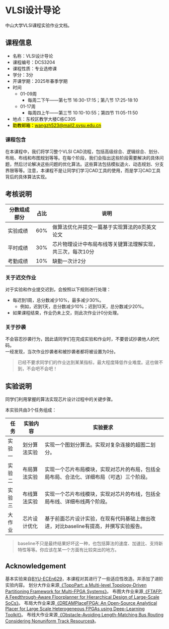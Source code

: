 # VLSI设计导论

中山大学VLSI课程实验作业文档。

## 课程信息
* 名称：VLSI设计导论
* 课程编号：DCS3204
* 课程性质：专业选修课
* 学分：3分
* 开课学期：2025年春季学期
* 时间
  * 01-09周
    * 每周二下午——第七节 16:30-17:15；第八节 17:25-18:10
  * 01-17周
    * 每周四上午——第三节 10:10-10:55；第四节 11:05-11:50
* 地点：东校区教学大楼C栋C305
* <mark>助教邮箱：wangzh523@mail2.sysu.edu.cn</mark>

### 课程包含

在本课程中，我们将学习整个VLSI CAD流程，包括高级综合、逻辑综合、划分、布局、布线和布图规划等等。在每个阶段，我们会指出这些阶段需要解决的具体问题，然后讨论解决这些问题的优化算法。这些算法包括模拟退火、动态规划、分支界限等等。注意，本课程不是让同学们学习CAD工具的使用，而是学习CAD工具背后的具体算法实现。

## 考核说明

| 分数组成部分 | 占比 | 说明 |
| ------------- | ---- | ---- |
| 实验成绩 | 60% | 做算法优化并提交一篇基于实现算法的8页英文论文 |
| 平时成绩 | 30% | 芯片物理设计中布局布线等关键算法理解实现，共三次，每次10分 |
| 考勤成绩 | 10% | 缺勤一次计2分 |

### 关于迟交作业

对于实验和作业提交迟到，会按照以下规则进行处理：
* 每迟到1周，总分数减少10%，最多减少30%。
  * 例如，迟到1天，总分数减少10%；迟到13天，总分数减少20%。
* 如果课程结束，作业仍未上交，则此次作业计0分处理。

### 关于抄袭

不会容忍抄袭行为，因此请同学们在完成实验和作业时，不要尝试抄袭他人的代码。<br>
一经发现，当次作业抄袭者和被抄袭者都将被设置为0分。

> 已经不要求同学们的作业达到某某指标，最大程度降低作业难度。这也做不到，不会吧不会吧！

## 实验说明

同学们利用掌握的算法实现芯片设计过程中的关键步骤。

本实验共由3个任务组成：

| 任务 | 实验内容 | 实验要求 |
| ---- | -------- | -------- |
| 实验一 | 划分算法实验 | 实现一个图划分算法。实现对复杂连接的超图二划分。 |
| 实验二 | 布局算法实验 | 实现一个芯片布局模块，实现对芯片的布局，包括全局布局、合法化、详细布局（可选）三个阶段。 |
| 实验三 | 布线算法实验 | 实现一个芯片布线模块，实现对芯片的布线，包括全局布线、详细布线两个阶段。 |
| 大作业 | 芯片设计优化 | 基于前面芯片设计实验，在现有代码基础上做出改进，对比baseline有提高，并撰写实验报告。 |

> baseline不只是最终结果好坏这一种，也包括算法的速度、加速比、支持新特性等等。你应该在某一个方面有比较突出的地方。

## Acknowledgement

基本实验来自[BYU-ECEn629](https://byu-cpe.github.io/ecen629/syllabus/)，本课程对其进行了一些适应性改造。并添加了进阶实验内容。
划分大作业来源[《TopoPart: a Multi-level Topology-Driven Partitioning Framework for Multi-FPGA Systems》](https://ieeexplore.ieee.org/document/9643481)。
布图大作业来源[《FTAFP: A Feedthrough-Aware Floorplanner for Hierarchical  Design of Large-Scale SoCs》](https://dl.acm.org/doi/10.1145/3658617.3697728)。
布局大作业来源[《DREAMPlaceFPGA: An Open-Source Analytical Placer for Large Scale Heterogeneous FPGAs using Deep-Learning Toolkit》](https://ieeexplore.ieee.org/document/9712562)。
布线大作业来源[《Obstacle-Avoiding Length-Matching Bus Routing Considering Nonuniform Track Resources》](https://ieeexplore.ieee.org/document/9085342)。